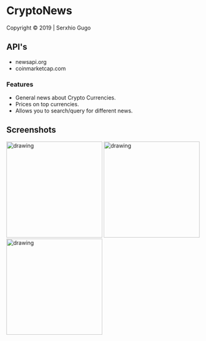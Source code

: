 # CryptoNews

Copyright © 2019 | Serxhio Gugo 

## API's 
+ newsapi.org 
+ coinmarketcap.com


### Features
+ General news about Crypto Currencies.
+ Prices on top currencies.
+ Allows you to search/query for different news.

## Screenshots

<a href="https://postimg.cc/z39bt4Wn" target="_blank"><img src="https://i.postimg.cc/pXdfTHL1/img1.png" alt="drawing" width=250/></a> <a href="https://postimg.cc/hXnJgx2v" target="_blank"><img src="https://i.postimg.cc/Sx2c6f86/img2.png" alt="drawing" width=250/></a> <a href="https://postimg.cc/KKq4nWx3" target="_blank"><img src="https://i.postimg.cc/26mvfptG/img3.png" alt="drawing" width=250/></a><br/><br/>




